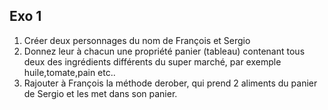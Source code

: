  ## Exo 1

1. Créer deux personnages du nom de François et Sergio
2. Donnez leur à chacun une propriété panier (tableau) contenant tous deux des ingrédients différents du super marché, par exemple huile,tomate,pain etc..
3. Rajouter à François la méthode derober, qui prend 2 aliments du panier de Sergio et les met dans son panier.
